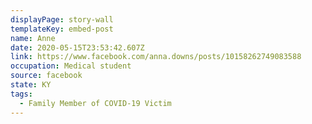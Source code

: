 ```yaml
---
displayPage: story-wall
templateKey: embed-post
name: Anne
date: 2020-05-15T23:53:42.607Z
link: https://www.facebook.com/anna.downs/posts/10158262749083588
occupation: Medical student
source: facebook
state: KY
tags:
  - Family Member of COVID-19 Victim
---
```

